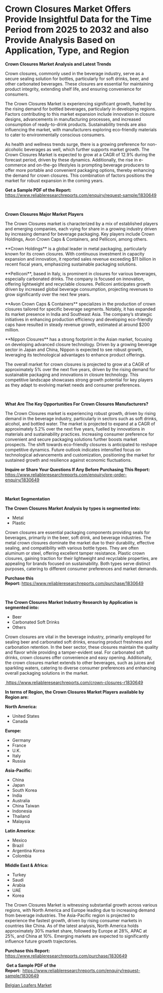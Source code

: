 <p><h1>Crown Closures Market Offers Provide Insightful Data for the Time Period from 2025 to 2032 and also Provide Analysis Based on Application, Type, and Region</h1></p><p><strong>Crown Closures Market Analysis and Latest Trends</strong></p>
<p><p>Crown closures, commonly used in the beverage industry, serve as a secure sealing solution for bottles, particularly for soft drinks, beer, and other carbonated beverages. These closures are essential for maintaining product integrity, extending shelf life, and ensuring convenience for consumers. </p><p>The Crown Closures Market is experiencing significant growth, fueled by the rising demand for bottled beverages, particularly in developing regions. Factors contributing to this market expansion include innovation in closure designs, advancements in manufacturing processes, and increased consumption of ready-to-drink products. Sustainability trends are also influencing the market, with manufacturers exploring eco-friendly materials to cater to environmentally conscious consumers.</p><p>As health and wellness trends surge, there is a growing preference for non-alcoholic beverages as well, which further supports market growth. The Crown Closures Market is expected to grow at a CAGR of 12.9% during the forecast period, driven by these dynamics. Additionally, the rise in e-commerce and on-the-go lifestyles is prompting beverage producers to offer more portable and convenient packaging options, thereby enhancing the demand for crown closures. This combination of factors positions the market for robust expansion in the coming years.</p></p>
<p><strong>Get a Sample PDF of the Report:&nbsp;</strong> <a href="https://www.reliableresearchreports.com/enquiry/request-sample/1830649?utm_campaign=2104&utm_medium=2&utm_source=Github&utm_content=ia&utm_term=07022025&utm_id=crown-closures">https://www.reliableresearchreports.com/enquiry/request-sample/1830649</a></p>
<p>&nbsp;</p>
<p><strong>Crown Closures Major Market Players</strong></p>
<p><p>The Crown Closures market is characterized by a mix of established players and emerging companies, each vying for share in a growing industry driven by increasing demand for beverage packaging. Key players include Crown Holdings, Avon Crown Caps & Containers, and Pelliconi, among others.</p><p>**Crown Holdings** is a global leader in metal packaging, particularly known for its crown closures. With continuous investment in capacity expansion and innovation, it reported sales revenue exceeding $11 billion in recent fiscal years, emphasizing sustainable packaging solutions.</p><p>**Pelliconi**, based in Italy, is prominent in closures for various beverages, especially carbonated drinks. The company is focused on innovation, offering lightweight and recyclable closures. Pelliconi anticipates growth driven by increased global beverage consumption, projecting revenues to grow significantly over the next few years.</p><p>**Avon Crown Caps & Containers** specializes in the production of crown closures tailored for specific beverage segments. Notably, it has expanded its market presence in India and Southeast Asia. The company’s strategic initiatives in enhancing production efficiency and developing eco-friendly caps have resulted in steady revenue growth, estimated at around $200 million.</p><p>**Nippon Closures** has a strong footprint in the Asian market, focusing on developing advanced closure technology. Driven by a growing beverage sector in Japan and China, Nippon is expected to see robust growth, leveraging its technological advantages to enhance product offerings.</p><p>The overall market for crown closures is projected to grow at a CAGR of approximately 5% over the next five years, driven by the rising demand for sustainable packaging and innovations in closure technology. This competitive landscape showcases strong growth potential for key players as they adapt to evolving market needs and consumer preferences.</p></p>
<p>&nbsp;</p>
<p><strong>What Are The Key Opportunities For Crown Closures Manufacturers?</strong></p>
<p><p>The Crown Closures market is experiencing robust growth, driven by rising demand in the beverage industry, particularly in sectors such as soft drinks, alcohol, and bottled water. The market is projected to expand at a CAGR of approximately 5.2% over the next five years, fuelled by innovations in materials and sustainability practices. Increasing consumer preference for convenient and secure packaging solutions further boosts market prospects. The shift towards eco-friendly closures is anticipated to reshape competitive dynamics. Future outlook indicates intensified focus on technological advancements and customization, positioning the market for sustained growth and resilience against economic fluctuations.</p></p>
<p><strong>Inquire or Share Your Questions If Any Before Purchasing This Report:</strong> <a href="https://www.reliableresearchreports.com/enquiry/pre-order-enquiry/1830649?utm_campaign=2104&utm_medium=2&utm_source=Github&utm_content=ia&utm_term=07022025&utm_id=crown-closures">https://www.reliableresearchreports.com/enquiry/pre-order-enquiry/1830649</a></p>
<p>&nbsp;</p>
<p><strong>Market Segmentation</strong></p>
<p><strong>The Crown Closures Market Analysis by types is segmented into:</strong></p>
<p><ul><li>Metal</li><li>Plastic</li></ul></p>
<p><p>Crown closures are essential packaging components providing seals for beverages, primarily in the beer, soft drink, and beverage industries. The metal crown closures dominate the market due to their durability, effective sealing, and compatibility with various bottle types. They are often aluminum or steel, offering excellent tamper resistance. Plastic crown closures, gaining traction for their lightweight and recyclable properties, are appealing for brands focused on sustainability. Both types serve distinct purposes, catering to different consumer preferences and market demands.</p></p>
<p><strong>Purchase this Report:&nbsp;</strong><a href="https://www.reliableresearchreports.com/purchase/1830649?utm_campaign=2104&utm_medium=2&utm_source=Github&utm_content=ia&utm_term=07022025&utm_id=crown-closures">https://www.reliableresearchreports.com/purchase/1830649</a></p>
<p>&nbsp;</p>
<p><strong>The Crown Closures Market Industry Research by Application is segmented into:</strong></p>
<p><ul><li>Beer</li><li>Carbonated Soft Drinks</li><li>Others</li></ul></p>
<p><p>Crown closures are vital in the beverage industry, primarily employed for sealing beer and carbonated soft drinks, ensuring product freshness and carbonation retention. In the beer sector, these closures maintain the quality and flavor while providing a tamper-evident seal. For carbonated soft drinks, crown closures offer convenience and easy opening. Additionally, the crown closures market extends to other beverages, such as juices and sparkling waters, catering to diverse consumer preferences and enhancing overall packaging solutions in the market.</p></p>
<p><a href="https://www.reliableresearchreports.com/crown-closures-r1830649?utm_campaign=2104&utm_medium=2&utm_source=Github&utm_content=ia&utm_term=07022025&utm_id=crown-closures">&nbsp;https://www.reliableresearchreports.com/crown-closures-r1830649</a></p>
<p><strong>In terms of Region, the Crown Closures Market Players available by Region are:</strong></p>
<p>
    <p> <strong> North America: </strong>
        <ul>
            <li>United States</li>
            <li>Canada</li>
        </ul>
        </p> 
    <p> <strong> Europe: </strong>
        <ul>
            <li>Germany</li>
            <li>France</li>
            <li>U.K.</li>
            <li>Italy</li>
            <li>Russia</li>
        </ul>
        </p> 
    <p> <strong> Asia-Pacific: </strong>
        <ul>
            <li>China</li>
            <li>Japan</li>
            <li>South Korea</li>
            <li>India</li>
            <li>Australia</li>
            <li>China Taiwan</li>
            <li>Indonesia</li>
            <li>Thailand</li>
            <li>Malaysia</li>
        </ul>
        </p> 
    <p> <strong> Latin America: </strong>
        <ul>
            <li>Mexico</li>
            <li>Brazil</li>
            <li>Argentina Korea</li>
            <li>Colombia</li>
        </ul>
        </p> 
    <p> <strong> Middle East & Africa: </strong>
        <ul>
            <li>Turkey</li>
            <li>Saudi</li>
            <li>Arabia</li>
            <li>UAE</li>
            <li>Korea</li>
        </ul>
    </p>
    </p>
<p><p>The Crown Closures Market is witnessing substantial growth across various regions, with North America and Europe leading due to increasing demand from beverage industries. The Asia-Pacific region is projected to experience the fastest growth, driven by rising consumer markets in countries like China. As of the latest analysis, North America holds approximately 30% market share, followed by Europe at 28%, APAC at 25%, and China at 10%. Emerging markets are expected to significantly influence future growth trajectories.</p></p>
<p><strong>Purchase this Report: </strong><a href="https://www.reliableresearchreports.com/purchase/1830649?utm_campaign=2104&utm_medium=2&utm_source=Github&utm_content=ia&utm_term=07022025&utm_id=crown-closures">https://www.reliableresearchreports.com/purchase/1830649</a></p>
<p>&nbsp;<strong>Get a Sample PDF of the Report:&nbsp;&nbsp;</strong><a href="https://www.reliableresearchreports.com/enquiry/request-sample/1830649?utm_campaign=2104&utm_medium=2&utm_source=Github&utm_content=ia&utm_term=07022025&utm_id=crown-closures">https://www.reliableresearchreports.com/enquiry/request-sample/1830649</a></p>
<p><strong></strong></p>
<p><p><a href="https://github.com/GenaGaines34/Market-Research-Report-List-1/blob/main/belgian-loafers-market.md?utm_campaign=2104&utm_medium=2&utm_source=Github&utm_content=ia&utm_term=07022025&utm_id=crown-closures">Belgian Loafers Market</a></p></p>